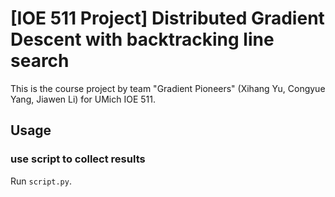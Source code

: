 # [IOE 511 Project] Distributed Gradient Descent with backtracking line search

This is the course project by team "Gradient Pioneers" (Xihang Yu, Congyue Yang, Jiawen Li) for UMich IOE 511.

## Usage
### use script to collect results
Run `script.py`. 
